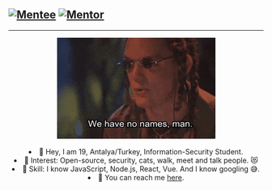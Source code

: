 [![Mentee](https://img.shields.io/badge/Find%20Mentor-I'm%20a%20mentee-blueviolet)](https://findmentor.network/peer/selcuk-tatar)
[![Mentor](https://img.shields.io/badge/Find%20Mentor-I'm%20a%20mentee-brightgreen)](https://findmentor.network/peer/selcuk-tatar)
---
---

<p align="center"><img src="https://github.com/tansionline/tansionline/blob/main/assets/nameless.gif?raw=true"></p>

<div align="center">
<li> 🎉 Hey, I am 19, Antalya/Turkey, Information-Security Student. </li>
<li> 🧐 Interest: Open-source, security, cats, walk, meet and talk people. 😻 </li>
<li> 📝 Skill: I know JavaScript, Node.js, React, Vue. And I know googling 😅. </li>
  <li> 📙 You can reach me <a href="https://findmentor.network/peer/selcuk-tatar">here</a>. </li> 
</div>
